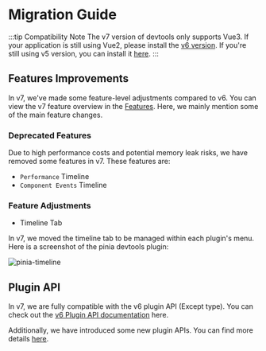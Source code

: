 # Migration Guide

:::tip Compatibility Note
The v7 version of devtools only supports Vue3. If your application is still using Vue2, please install the [v6 version](https://chromewebstore.google.com/detail/vuejs-devtools/iaajmlceplecbljialhhkmedjlpdblhp?utm_source=ext_sidebar?utm_source=ext_sidebar). If you're still using v5 version, you can install it [here](https://chromewebstore.google.com/detail/vuejs-devtools-v5/hkddcnbhifppgmfgflgaelippbigjpjo).
:::

## Features Improvements

In v7, we've made some feature-level adjustments compared to v6. You can view the v7 feature overview in the [Features](/getting-started/features). Here, we mainly mention some of the main feature changes.

### Deprecated Features

Due to high performance costs and potential memory leak risks, we have removed some features in v7. These features are:

- `Performance` Timeline
- `Component Events` Timeline

### Feature Adjustments

- Timeline Tab

In v7, we moved the timeline tab to be managed within each plugin's menu. Here is a screenshot of the pinia devtools plugin:

![pinia-timeline](/features/pinia-timeline.png)

## Plugin API

In v7, we are fully compatible with the v6 plugin API (Except type). You can check out the [v6 Plugin API documentation](https://devtools-v6.vuejs.org/plugin/api-reference.html) here.

Additionally, we have introduced some new plugin APIs. You can find more details [here](/plugins/api).
